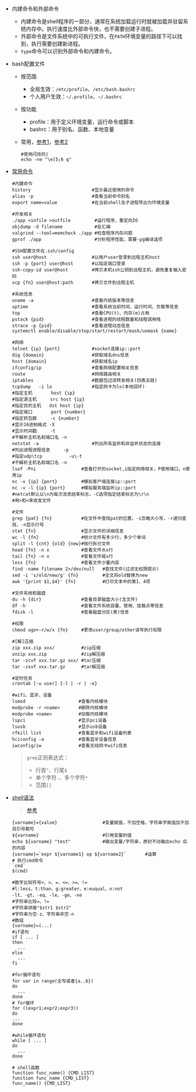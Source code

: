 * 内建命令和外部命令

  * 内建命令是shell程序的一部分，通常在系统加载运行时就被加载并驻留系统内存中。执行速度比外部命令快，也不需要创建子进程。
  * 外部命令是文件系统中的可执行文件，在`PATH`环境变量的路径下可以找到，执行需要创建新进程。
  * `type`命令可以识别外部命令和内建命令。
  
* bash配置文件

  * 按范围
    * 全局生效：`/etc/profile`、`/etc/bash.bashrc`
    * 个人用户生效：`~/.profile`、`~/.bashrc`
    
  * 按功能
    * profile：用于定义环境变量，运行命令或脚本
    * bashrc：用于别名、函数、本地变量
    
  * 常用，[参考1](https://gohom.win/2016/03/22/bash-twinkle/)，[参考2](https://zh.wikipedia.org/wiki/ANSI%E8%BD%AC%E4%B9%89%E5%BA%8F%E5%88%97)
    
    ```shell
    #使用闪烁的|
    echo -ne "\e[5;6 q"
    ```

* [常用命令](https://github.com/skywind3000/awesome-cheatsheets/blob/master/languages/bash.sh)

  ```shell
  #内建命令
  history                       #显示最近使用的命令
  alias -p                      #查看当前命令别名
  export name=value             #在当前shell及子进程导出为环境变量
  
  #开发相关
  ./app <infile >outfile         #运行程序，重定向IO
  objdump -d filename            #反汇编
  valgrind --tool=memcheck ./app #检查程序内存问题
  gprof ./app                    #分析程序性能，需要-pg编译选项
  
  #SSH配置文件在.ssh/config
  ssh user@host                 #以用户user登录到远程主机host
  ssh -p {port} user@host       #以指定端口登录
  ssh-copy-id user@host         #拷贝本机ssh公钥到远程主机，避免重复输入密码
  scp {fn} user@host:path       #拷贝文件到远程主机
  
  #系统信息
  uname -a                      #查看内核版本等信息
  uptime                        #查看系统当前时间、运行时间、负载等信息
  top                           #查看CPU(t)、内存(m)占用
  pstack {pid}                  #查看进程的线程数量和线程调用栈
  strace -p {pid}               #查看进程动态信息
  systemctl enable/disable/stop/start/restart/mask/unmask {name}
  
  #网络
  telnet {ip} {port}            #socket连接ip::port
  dig {domain}                  #获取域名dns信息
  host {domain}                 #获取域名ip
  ifconfig/ip                   #查看网络配置相关信息
  route                         #网络路由相关
  iptables                      #数据包过滤转发相关(四表五链)
  tcpdump   -i lo               #指定网卡为lo(本地回环)
  #指定主机       host {ip} 
  #指定源主机     src host {ip}
  #指定目的主机   dst host {ip}
  #指定端口       port {number}
  #指定抓包数     -c {number}
  #显示16进制格式 -X
  #显示时间戳     -t
  #不解析主机名和端口名 -n
  netstat -a                    #列出所有监听和非监听状态的连接
  #列出进程进程信息     -p
  #指定udp\tcp          -u\-t
  #不解析主机名和端口名 -n
  lsof -Pni                 #查看打开的socket,i指定网络相关，P使用端口，n使用ip
  nc -v {ip} {port}         #模拟客户端连接ip::port
  nc -v -l {ip} {port}      #模拟服务端监听ip::port
  #netcat默认以\n为每次消息结束标志，-C选项指定结束标志为\r\n
  #用>和<来收发文件
  
  #文件
  grep {pat} {fn}           #在文件中查找pat的位置，-i忽略大小写，-r递归查找，-n显示行号
  stat {fn}                 #显示文件的详细信息
  wc -l {fn}                #统计文件有多少行，多少个单词
  split -l {cnt} {old} {new}#按行拆分文件
  head {fn} -n x            #查看文件头x行
  tail {fn} -n x            #查看文件尾x行
  less {fn}                 #查看文件少量内容
  find -name filename 2>/dev/null   #查找文件(过滤无权限提示)
  sed -i 's/old/new/g' {fn}         #全文将old替换为new
  awk '{print $1,$4}' {fn}          #打印文本中的第1、4项
  
  #文件系统和磁盘
  du -h {dir}               #查看目录磁盘大小(含文件)
  df -h                     #查看文件系统容量、使用、挂载点等信息
  fdisk -l                  #查看磁盘分区(表)信息
  
  #权限
  chmod ugo+-r/w/x {fn}     #更改user/group/other读写执行权限
  
  #[解]压缩
  zip xxx.zip xxx/          #zip压缩
  unzip xxx.zip             #zip解压缩
  tar -zcvf xxx.tar.gz xxx/ #tar压缩
  tar -zxvf xxx.tar.gz      #tar解压缩
  
  #定时任务
  crontab [-u user] {-l | -r | -e}
  
  #wifi、蓝牙、设备
  lsmod                    #查看内核模块
  modprobe -r <name>       #删除内核模块
  modprobe <name>          #加载内核模块
  lspci                    #显示pci设备
  lsusb                    #显示usb设备
  rfkill list              #查看蓝牙和wifi设备列表
  hciconfig -a             #查看蓝牙设备信息
  iwconfig/iw              #查看无线网卡wifi信息
  ```

  > `grep`正则表达式：
  >
  > * 行首`^`、行尾`$`
  > * 单个字符`.`、多个字符`*`
  > * 范围`[]`

* [shell语法](https://github.com/skywind3000/awesome-cheatsheets/blob/master/languages/bash.sh)

  > [参考](https://www.junmajinlong.com/shell/index/)

  ```shell
  {varname}={value}                 #变量赋值，不加空格，字符串字面值加不加双引号都可
  ${varname}                        #引用变量的值
  echo ${varname} "test"            #输出变量/字符串，原封不动输出echo 后的内容
  {varname}=`expr ${varname1} op ${varname2}`       #运算
  # 执行cmd命令
  `cmd`
  $(cmd)
  
  #数字比较符号<、>、=、<=、>=、!=
  #l:less、t:than、g:greater、e:euqual、n:not
  -lt、-gt、-eq、-le、-ge、-ne
  #字符串比较=、!=
  #字符串拼接"$str1 $str2"
  #字符串为空-z、字符串非空-n
  #数组
  {varname}=(...)
  #if语句
  if [ ... ]
  then
    ...
  else
    ...
  fi
  
  #for循环语句
  for var in range(全写或者{a..b})
  do
    ...
  done
  # for循环
  for ((expr1;expr2;expr3))
  do
  ...
  done
  
  #while循环语句
  while [ ... ]
  do
    ...
  done
  
  # shell函数
  function func_name() {CMD_LIST}
  function func_name {CMD_LIST}
  func_name() {CMD_LIST}
  ```
